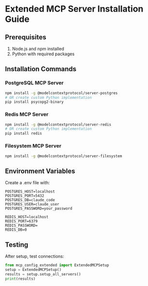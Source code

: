 
# Extended MCP Server Installation Guide

## Prerequisites

1. Node.js and npm installed
2. Python with required packages

## Installation Commands

### PostgreSQL MCP Server
```bash
npm install -g @modelcontextprotocol/server-postgres
# OR create custom Python implementation
pip install psycopg2-binary
```

### Redis MCP Server
```bash
npm install -g @modelcontextprotocol/server-redis
# OR create custom Python implementation
pip install redis
```

### Filesystem MCP Server
```bash
npm install -g @modelcontextprotocol/server-filesystem
```

## Environment Variables

Create a .env file with:
```
POSTGRES_HOST=localhost
POSTGRES_PORT=5432
POSTGRES_DB=claude_code
POSTGRES_USER=claude_user
POSTGRES_PASSWORD=your_password

REDIS_HOST=localhost
REDIS_PORT=6379
REDIS_PASSWORD=
REDIS_DB=0
```

## Testing

After setup, test connections:
```python
from mcp_config_extended import ExtendedMCPSetup
setup = ExtendedMCPSetup()
results = setup.setup_all_servers()
print(results)
```
